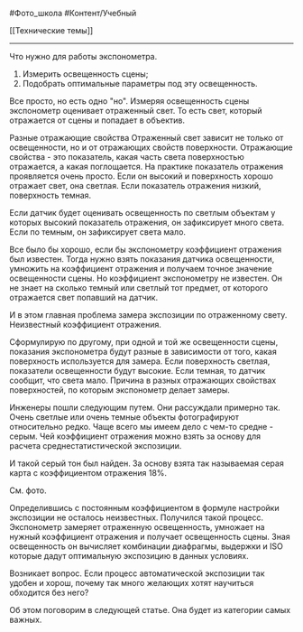 #Фото_школа #Контент/Учебный 

[[Технические темы]]
__________
Что нужно для работы экспонометра.
1. Измерить освещенность сцены;
2. Подобрать оптимальные параметры под эту освещенность.

Все просто, но есть одно "но".
Измеряя освещенность сцены экспонометр оценивает отраженный свет. То есть свет, который отражается от сцены и попадает в объектив.

Разные отражающие свойства
Отраженный свет зависит не только от освещенности, но и от отражающих свойств поверхности.
Отражающие свойства - это показатель, какая часть света поверхностью отражается, а какая поглощается.
На практике показатель отражения проявляется очень просто. 
Если он высокий и поверхность хорошо отражает свет, она светлая.
Если показатель отражения низкий, поверхность темная.


Если датчик будет оценивать освещенность по светлым объектам у которых высокий показатель отражения, он зафиксирует много света.
Если по темным, он зафиксирует света мало.

Все было бы хорошо, если бы экспонометру коэффициент отражения был известен.
Тогда нужно взять показания датчика освещенности, умножить на коэффициент отражения и получаем точное значение освещенности сцены.
Но коэффициент экспонометру не известен.
Он не знает на сколько темный или светлый тот предмет, от которого отражается свет попавший на датчик.

И в этом главная проблема замера экспозиции по отраженному свету. Неизвестный коэффициент отражения.

Сформулирую по другому, при одной и той же освещенности сцены, показания экспонометра будут разные в зависимости от того, какая поверхность используется для замера.
Если поверхность светлая, показатели освещенности будут высокие.
Если темная, то датчик сообщит, что света мало.
Причина в разных отражающих свойствах поверхностей, по которым экспонометр делает замеры.

Инженеры пошли следующим путем. 
Они рассуждали примерно так. Очень светлые или очень темные объекты фотографируют относительно редко. Чаще всего мы имеем дело с чем-то средне - серым. Чей коэффициент отражения можно взять за основу для расчета среднестатистической экспозиции.

И такой серый тон был найден. За основу взята так называемая серая карта с коэффициентом отражения 18%.

См. фото.

Определившись с постоянным коэффициентом в формуле настройки экспозиции не осталось неизвестных.
Получился такой процесс.
Экспонометр замеряет отраженную освещенность, умножает на нужный коэффициент отражения и получает освещенность сцены. 
Зная освещенность он вычисляет комбинации диафрагмы, выдержки и ISO которые дадут оптимальную экспозицию в данных условиях.

Возникает вопрос.
Если процесс автоматической экспозиции так удобен и хорош, почему так много желающих хотят научиться обходится без него?

Об этом поговорим в следующей статье. Она будет из категории самых важных.




